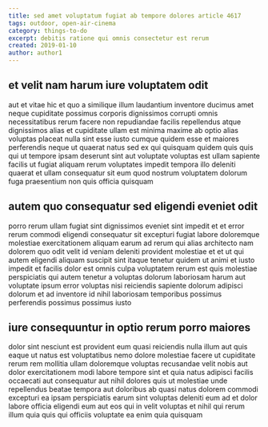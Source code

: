 ```yaml
---
title: sed amet voluptatum fugiat ab tempore dolores article 4617
tags: outdoor, open-air-cinema
category: things-to-do
excerpt: debitis ratione qui omnis consectetur est rerum
created: 2019-01-10
author: author1
---
```


## et velit nam harum iure voluptatem odit

aut et vitae hic et quo a similique illum laudantium inventore ducimus amet neque cupiditate possimus corporis dignissimos corrupti omnis necessitatibus rerum facere non repudiandae facilis repellendus atque dignissimos alias et cupiditate ullam est minima maxime ab optio alias voluptas placeat nulla sint esse iusto cumque quidem esse et maiores perferendis neque ut quaerat natus sed ex qui quisquam quidem quis quis qui ut tempore ipsam deserunt sint aut voluptate voluptas est ullam sapiente facilis ut fugiat aliquam rerum voluptates impedit tempora illo deleniti quaerat et ullam consequatur sit eum quod nostrum voluptatem dolorum fuga praesentium non quis officia quisquam

## autem quo consequatur sed eligendi eveniet odit

porro rerum ullam fugiat sint dignissimos eveniet sint impedit et et error rerum commodi eligendi consequatur sit excepturi fugiat labore doloremque molestiae exercitationem aliquam earum ad rerum qui alias architecto nam dolorem quo odit velit id veniam deleniti provident molestiae et et ut qui autem eligendi aliquam suscipit sint itaque tenetur quidem ut animi et iusto impedit et facilis dolor est omnis culpa voluptatem rerum est quis molestiae perspiciatis qui autem tenetur a voluptas dolorum laboriosam harum aut voluptate ipsum error voluptas nisi reiciendis sapiente dolorum adipisci dolorum et ad inventore id nihil laboriosam temporibus possimus perferendis possimus possimus iusto

## iure consequuntur in optio rerum porro maiores

dolor sint nesciunt est provident eum quasi reiciendis nulla illum aut quis eaque ut natus est voluptatibus nemo dolore molestiae facere ut cupiditate rerum rem mollitia ullam doloremque voluptas recusandae velit nobis aut dolor exercitationem modi labore tempore sint et quia natus adipisci facilis occaecati aut consequatur aut nihil dolores quis ut molestiae unde repellendus beatae tempora aut doloribus ab quasi natus dolorem commodi excepturi ea ipsam perspiciatis earum sint voluptas deleniti eum ad et dolor labore officia eligendi eum aut eos qui in velit voluptas et nihil qui rerum illum quia quis qui officiis voluptate ea enim quia quisquam
